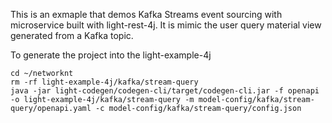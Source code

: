 This is an exmaple that demos Kafka Streams event sourcing with microservice built with light-rest-4j. It is mimic the user query material view generated from a Kafka topic. 

To generate the project into the light-example-4j

```
cd ~/networknt
rm -rf light-example-4j/kafka/stream-query
java -jar light-codegen/codegen-cli/target/codegen-cli.jar -f openapi -o light-example-4j/kafka/stream-query -m model-config/kafka/stream-query/openapi.yaml -c model-config/kafka/stream-query/config.json
```

